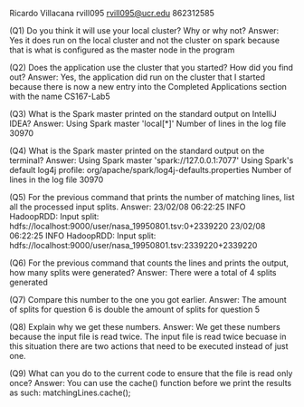 Ricardo Villacana
rvill095
rvill095@ucr.edu
862312585

(Q1) Do you think it will use your local cluster? Why or why not?
Answer: Yes it does run on the local cluster and not the cluster on spark because that is what is configured as the master node in the program

(Q2) Does the application use the cluster that you started? How did you find out?
Answer: Yes, the application did run on the cluster that I started because there is now a new entry into the Completed Applications section with the name CS167-Lab5

(Q3) What is the Spark master printed on the standard output on IntelliJ IDEA?
Answer: Using Spark master 'local[*]'
        Number of lines in the log file 30970 

(Q4) What is the Spark master printed on the standard output on the terminal?
Answer: Using Spark master 'spark://127.0.0.1:7077'
        Using Spark's default log4j profile: org/apache/spark/log4j-defaults.properties
        Number of lines in the log file 30970

(Q5) For the previous command that prints the number of matching lines, list all the processed input splits.
Answer: 23/02/08 06:22:25 INFO HadoopRDD: Input split: hdfs://localhost:9000/user/nasa_19950801.tsv:0+2339220
        23/02/08 06:22:25 INFO HadoopRDD: Input split: hdfs://localhost:9000/user/nasa_19950801.tsv:2339220+2339220

(Q6) For the previous command that counts the lines and prints the output, how many splits were generated?
Answer: There were a total of 4 splits generated

(Q7) Compare this number to the one you got earlier.
Answer: The amount of splits for question 6 is double the amount of splits for question 5

(Q8) Explain why we get these numbers.
Answer: We get these numbers because the input file is read twice. The input file is read twice becuase in this situation there are
two actions that need to be executed instead of just one.

(Q9) What can you do to the current code to ensure that the file is read only once?
Answer: You can use the cache() function before we print the results as such: matchingLines.cache();